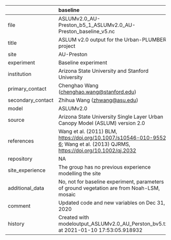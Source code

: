 |                   | baseline                                                                                                                     |
|:------------------|:-----------------------------------------------------------------------------------------------------------------------------|
| file              | ASLUMv2.0_AU-Preston_b5_1_ASLUMv2.0_AU-Preston_baseline_v5.nc                                                                |
| title             | ASLUM v2.0 output for the Urban-PLUMBER project                                                                              |
| site              | AU-Preston                                                                                                                   |
| experiment        | Baseline experiment                                                                                                          |
| institution       | Arizona State University and Stanford University                                                                             |
| primary_contact   | Chenghao Wang (chenghao.wang@stanford.edu)                                                                                   |
| secondary_contact | Zhihua Wang (zhwang@asu.edu)                                                                                                 |
| model             | ASLUMv2.0                                                                                                                    |
| source            | Arizona State University Single Layer Urban Canopy Model (ASLUM) version 2.0                                                 |
| references        | Wang et al. (2011) BLM, https://doi.org/10.1007/s10546-010-9552-6; Wang et al. (2013) QJRMS, https://doi.org/10.1002/qj.2032 |
| repository        | NA                                                                                                                           |
| site_experience   | The group has no previous experience modelling the site                                                                      |
| additional_data   | No, not for baseline experiment, parameters of ground vegetation are from Noah-LSM, mosaic                                   |
| comment           | Updated code and new variables on Dec 31, 2020                                                                               |
| history           | Created with modeloutput_ASLUMv2.0_AU_Perston_bv5.txt at 2021-01-10 17:53:05.918932                                          |
